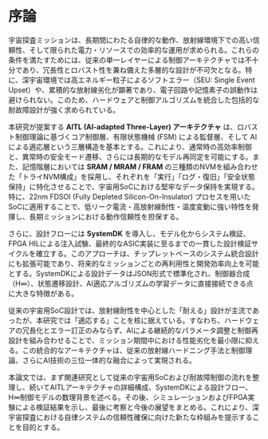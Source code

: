 # 序論

宇宙探査ミッションは、長期間にわたる自律的な動作、放射線環境下での高い信頼性、そして限られた電力・リソースでの効率的な運用が求められる。これらの条件を満たすためには、従来の単一レイヤーによる制御アーキテクチャでは不十分であり、冗長性とロバスト性を兼ね備えた多層的な設計が不可欠となる。特に、深宇宙環境では高エネルギー粒子によるソフトエラー（SEU: Single Event Upset）や、累積的な放射線劣化が顕著であり、電子回路や記憶素子の誤動作は避けられない。このため、ハードウェアと制御アルゴリズムを統合した包括的な耐故障設計が強く求められている。

本研究が提案する **AITL (AI-adapted Three-Layer) アーキテクチャ** は、ロバスト制御理論に基づくコア制御層、有限状態機械 (FSM) による監督層、そして AI による適応層という三層構造を基本とする。これにより、通常時の高効率制御と、異常時の安全モード遷移、さらには長期的なモデル再同定を可能にする。また、記憶階層においては **SRAM / MRAM / FRAM** の三種類のNVMを組み合わせた「トライNVM構成」を採用し、それぞれを「実行」「ログ・復旧」「安全状態保持」に特化させることで、宇宙用SoCにおける堅牢なデータ保持を実現する。特に、22nm FDSOI (Fully Depleted Silicon-On-Insulator) プロセスを用いたSoCに適用することで、低リーク電流・高放射線耐性・温度変動に強い特性を発揮し、長期ミッションにおける動作信頼性を担保する。

さらに、設計フローには **SystemDK** を導入し、モデル化からシステム検証、FPGA HILによる注入試験、最終的なASIC実装に至るまでの一貫した設計検証サイクルを確立する。このアプローチは、チップレットベースのシステム統合設計にも拡張可能であり、将来的なミッションごとの再利用性と開発効率向上を可能とする。SystemDKによる設計データはJSON形式で標準化され、制御器合成（H∞）、状態遷移設計、AI適応アルゴリズムの学習データに直接接続できる点に大きな特徴がある。

従来の宇宙用SoC設計では、放射線耐性を中心とした「耐える」設計が主流であったが、本研究では「適応する」ことを核に据えている。すなわち、ハードウェアの冗長化とエラー訂正のみならず、AIによる継続的なパラメータ調整と制御再設計を組み合わせることで、ミッション期間中における性能劣化を最小限に抑える。この統合的なアーキテクチャは、従来の放射線ハードニング手法と制御理論、さらにAI技術の三位一体的な融合によって実現される。

本論文では、まず関連研究として従来の宇宙用SoCおよび耐故障制御の流れを整理し、続いてAITLアーキテクチャの詳細構成、SystemDKによる設計フロー、H∞制御モデルの数理背景を述べる。その後、シミュレーションおよびFPGA実験による検証結果を示し、最後に考察と今後の展望をまとめる。これにより、深宇宙探査における自律システムの信頼性確保に向けた新たな枠組みを提示することを目的とする。
